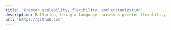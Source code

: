 ```yaml
---
title: 'Greater scalability, flexibility, and customization'
description: Ballerina, being a language, provides greater flexibility to developers to create customized integrations and workflows to meet their specific needs. Its scalability and ability to handle complex integration scenarios and large volumes of data make it ideal for businesses requiring integration solutions that can scale with their needs.
url: 'https://github.com'
---
```

